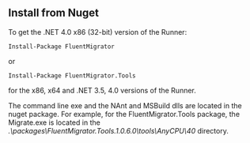 ## Install from Nuget
To get the .NET 4.0 x86 (32-bit) version of the Runner:
```
Install-Package FluentMigrator
```
or
```
Install-Package FluentMigrator.Tools
```
for the x86, x64 and .NET 3.5, 4.0 versions of the Runner.

The command line exe and the NAnt and MSBuild dlls are located in the nuget package. For example, for the FluentMigrator.Tools package, the Migrate.exe is located in the _.\packages\FluentMigrator.Tools.1.0.6.0\tools\AnyCPU\40_ directory.

<!--## Getting Started

* Check out the tour of FluentMigrator starting with [[Getting FluentMigrator]]
* How to create a [[Migration]]
* Learn about the [[Fluent Interface]]
* [[Profiles]] can be used to seed test data
* And then choose one of the [[Migration Runners]] to run your migrations

## More Features

* [[Use inbuilt database functions when setting the default value]] (SystemMethods)
* [[Sql Server Specific Extensions]]
* [[Raw Sql Helper for inserting data]]
* For some migrations you do not need to provide a down action. See [[Auto Reversing Migrations]] for more.
* If you are a Resharper user then checkout the [[Resharper File Template]]
* [[Transaction Modes for the Migration Runner]]

## Advanced Features and Techniques of FluentMigrator

* [[ApplicationContext: Passing parameters to Migrations]]
* [[Dealing with Multiple Database Types]]
* [[Filter migrations run based on Tags]]
* [[Enforce migration version numbering rules]]
* [[Create custom metadata for the VersionInfo table]]

## Contrib

* [SchemaDump](https://github.com/schambers/fluentmigrator/tree/master/src/FluentMigrator.SchemaDump) and here is a [sample](https://gist.github.com/rebootd/924680#file-sqlschemadumpwriter) using SchemaDump to write migrations. 
* [T4 Template](https://github.com/schambers/fluentmigrator/tree/master/src/FluentMigrator.T4) for creating FM initial schemas. [[Guide to FluentMigrator.T4]]

## Current Release

* [Release Notes](https://github.com/schambers/fluentmigrator/releases)

For the [current release](https://github.com/schambers/fluentmigrator/releases/latest) these are the [[Supported Databases]].

## More Information on FluentMigrator

* [[Community articles]]
* Sean Chambers on the [Herding Code podcast](http://herdingcode.com/?p=233)

## Contributors

* [[Code Formatting]]
* [[Line endings in git]]
* [[ContributorList]]-->